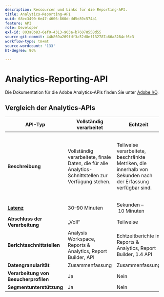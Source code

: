 ```yaml
---
description: Ressourcen und Links für die Reporting-API.
title: Analytics-Reporting-API
uuid: 68ec3490-6e47-4606-860d-dd5e89c574a1
feature: API
role: Developer
exl-id: 003a8b83-6ef0-4313-903a-b76078558d55
source-git-commit: 44b869a269fdf3a52d8ef132787a66a8284cf6c3
workflow-type: tm+mt
source-wordcount: '133'
ht-degree: 96%

---
```


# Analytics-Reporting-API

Die Dokumentation für die Adobe Analytics-APIs finden Sie unter [Adobe I/O](https://developer.adobe.com/analytics-apis/docs/2.0/).

## Vergleich der Analytics-APIs

| **API-Typ** | **Vollständig verarbeitet** | **Echtzeit** | **Livestream** | **Data Warehouse** |
| --- | --- | --- | --- | --- |
| **Beschreibung** | Vollständig verarbeitete, finale Daten, die für alle Analytics-Schnittstellen zur Verfügung stehen. | Teilweise verarbeitete, beschränkte Metriken, die innerhalb von Sekunden nach der Erfassung verfügbar sind. | Teilweise verarbeitete Trefferdaten, die innerhalb von Sekunden nach der Erfassung verfügbar sind. | Vollständig verarbeitete, finale Daten, die als Grundlage für umfangreiche Datenexporte dienen. |
| [**Latenz**](/help/technotes/latency.md) | 30–90 Minuten | Sekunden – 10 Minuten | Sekunden – 10 Minuten | 90 Minuten oder mehr |
| **Abschluss der Verarbeitung** | „Voll“ | Teilweise | Teilweise | „Voll“ |
| **Berichtsschnittstellen** | Analysis Workspace, Reports &amp; Analytics, Report Builder, API | Echtzeitberichte in Reports &amp; Analytics, Report Builder, 1.4 API | Nur API | Data Warehouse-API |
| **Datengranularität** | Zusammenfassung | Zusammenfassung | Trefferebene | Zusammenfassung |
| **Verarbeitung von Besucherprofilen** | Ja | Nein | Nein | Ja |
| **Segmentunterstützung** | Ja | Nein | Nein | Teilweise |
